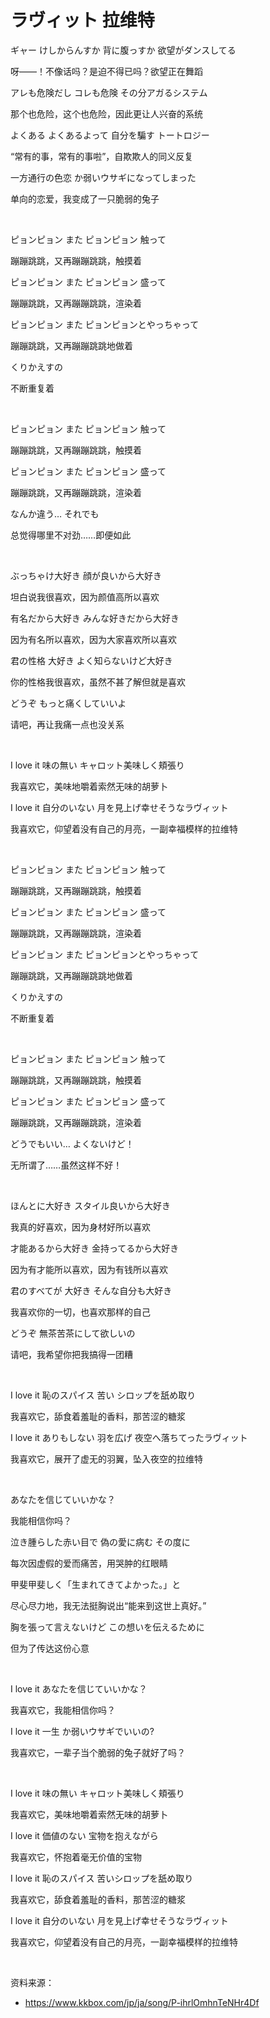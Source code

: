 # ラヴィット 拉维特

ギャー けしからんすか 背に腹っすか 欲望がダンスしてる

呀——！不像话吗？是迫不得已吗？欲望正在舞蹈

アレも危険だし コレも危険 その分アガるシステム

那个也危险，这个也危险，因此更让人兴奋的系统

よくある よくあるよって 自分を騙す トートロジー

“常有的事，常有的事啦”，自欺欺人的同义反复

一方通行の色恋 か弱いウサギになってしまった

单向的恋爱，我变成了一只脆弱的兔子

<br>

ピョンピョン また ピョンピョン 触って

蹦蹦跳跳，又再蹦蹦跳跳，触摸着

ピョンピョン また ピョンピョン 盛って

蹦蹦跳跳，又再蹦蹦跳跳，渲染着

ピョンピョン また ピョンピョンとやっちゃって

蹦蹦跳跳，又再蹦蹦跳跳地做着

くりかえすの

不断重复着

<br>

ピョンピョン また ピョンピョン 触って

蹦蹦跳跳，又再蹦蹦跳跳，触摸着

ピョンピョン また ピョンピョン 盛って

蹦蹦跳跳，又再蹦蹦跳跳，渲染着

なんか違う… それでも

总觉得哪里不对劲……即便如此

<br>

ぶっちゃけ大好き 顔が良いから大好き

坦白说我很喜欢，因为颜值高所以喜欢

有名だから大好き みんな好きだから大好き

因为有名所以喜欢，因为大家喜欢所以喜欢

君の性格 大好き よく知らないけど大好き

你的性格我很喜欢，虽然不甚了解但就是喜欢

どうぞ もっと痛くしていいよ

请吧，再让我痛一点也没关系

<br>

I love it 味の無い キャロット美味しく頬張り

我喜欢它，美味地嚼着索然无味的胡萝卜

I love it 自分のいない 月を見上げ幸せそうなラヴィット

我喜欢它，仰望着没有自己的月亮，一副幸福模样的拉维特

<br>

ピョンピョン また ピョンピョン 触って

蹦蹦跳跳，又再蹦蹦跳跳，触摸着

ピョンピョン また ピョンピョン 盛って

蹦蹦跳跳，又再蹦蹦跳跳，渲染着

ピョンピョン また ピョンピョンとやっちゃって

蹦蹦跳跳，又再蹦蹦跳跳地做着

くりかえすの

不断重复着

<br>

ピョンピョン また ピョンピョン 触って

蹦蹦跳跳，又再蹦蹦跳跳，触摸着

ピョンピョン また ピョンピョン 盛って

蹦蹦跳跳，又再蹦蹦跳跳，渲染着

どうでもいい… よくないけど！

无所谓了……虽然这样不好！

<br>

ほんとに大好き スタイル良いから大好き

我真的好喜欢，因为身材好所以喜欢

才能あるから大好き 金持ってるから大好き

因为有才能所以喜欢，因为有钱所以喜欢

君のすべてが 大好き そんな自分も大好き

我喜欢你的一切，也喜欢那样的自己

どうぞ 無茶苦茶にして欲しいの

请吧，我希望你把我搞得一团糟

<br>

I love it 恥のスパイス 苦い シロップを舐め取り

我喜欢它，舔食着羞耻的香料，那苦涩的糖浆

I love it ありもしない 羽を広げ 夜空へ落ちてったラヴィット

我喜欢它，展开了虚无的羽翼，坠入夜空的拉维特

<br>

あなたを信じていいかな？

我能相信你吗？

泣き腫らした赤い目で 偽の愛に病む その度に

每次因虚假的爱而痛苦，用哭肿的红眼睛

甲斐甲斐しく「生まれてきてよかった。」と

尽心尽力地，我无法挺胸说出“能来到这世上真好。”

胸を張って言えないけど この想いを伝えるために

但为了传达这份心意

<br>

I love it あなたを信じていいかな？

我喜欢它，我能相信你吗？

I love it 一生 か弱いウサギでいいの?

我喜欢它，一辈子当个脆弱的兔子就好了吗？

<br>

I love it 味の無い キャロット美味しく頬張り

我喜欢它，美味地嚼着索然无味的胡萝卜

I love it 価値のない 宝物を抱えながら

我喜欢它，怀抱着毫无价值的宝物

I love it 恥のスパイス 苦いシロップを舐め取り

我喜欢它，舔食着羞耻的香料，那苦涩的糖浆

I love it 自分のいない 月を見上げ幸せそうなラヴィット

我喜欢它，仰望着没有自己的月亮，一副幸福模样的拉维特

<br>

资料来源：

- https://www.kkbox.com/jp/ja/song/P-ihrlOmhnTeNHr4Df

